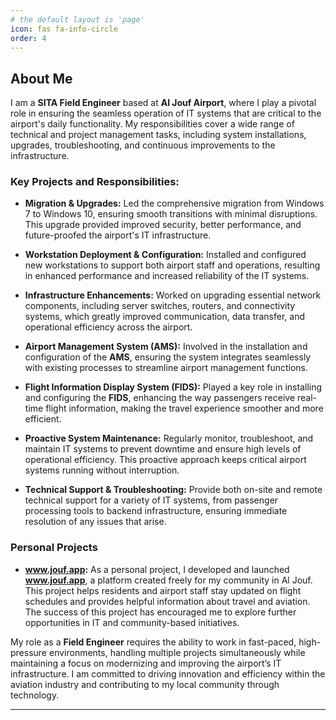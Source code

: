 ```yaml
---
# the default layout is 'page'
icon: fas fa-info-circle
order: 4
---
```


## About Me

I am a **SITA Field Engineer** based at **Al Jouf Airport**, where I play a pivotal role in ensuring the seamless operation of IT systems that are critical to the airport's daily functionality. My responsibilities cover a wide range of technical and project management tasks, including system installations, upgrades, troubleshooting, and continuous improvements to the infrastructure.

### Key Projects and Responsibilities:

- **Migration & Upgrades:** Led the comprehensive migration from Windows 7 to Windows 10, ensuring smooth transitions with minimal disruptions. This upgrade provided improved security, better performance, and future-proofed the airport's IT infrastructure.
  
- **Workstation Deployment & Configuration:** Installed and configured new workstations to support both airport staff and operations, resulting in enhanced performance and increased reliability of the IT systems.

- **Infrastructure Enhancements:** Worked on upgrading essential network components, including server switches, routers, and connectivity systems, which greatly improved communication, data transfer, and operational efficiency across the airport.

- **Airport Management System (AMS):** Involved in the installation and configuration of the **AMS**, ensuring the system integrates seamlessly with existing processes to streamline airport management functions.

- **Flight Information Display System (FIDS):** Played a key role in installing and configuring the **FIDS**, enhancing the way passengers receive real-time flight information, making the travel experience smoother and more efficient.

- **Proactive System Maintenance:** Regularly monitor, troubleshoot, and maintain IT systems to prevent downtime and ensure high levels of operational efficiency. This proactive approach keeps critical airport systems running without interruption.

- **Technical Support & Troubleshooting:** Provide both on-site and remote technical support for a variety of IT systems, from passenger processing tools to backend infrastructure, ensuring immediate resolution of any issues that arise.

### Personal Projects

- **www.jouf.app:** As a personal project, I developed and launched **www.jouf.app**, a platform created freely for my community in Al Jouf. This project helps residents and airport staff stay updated on flight schedules and provides helpful information about travel and aviation. The success of this project has encouraged me to explore further opportunities in IT and community-based initiatives.

My role as a **Field Engineer** requires the ability to work in fast-paced, high-pressure environments, handling multiple projects simultaneously while maintaining a focus on modernizing and improving the airport’s IT infrastructure. I am committed to driving innovation and efficiency within the aviation industry and contributing to my local community through technology. 

---

